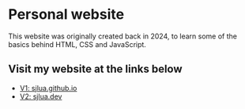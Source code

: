 # Personal website
This website was originally created back in 2024, to learn some of the basics behind HTML, CSS and JavaScript.

## Visit my website at the links below
* [V1: sjlua.github.io](https://sjlua.github.io/)
* [V2: sjlua.dev](https://sjlua.dev/)
